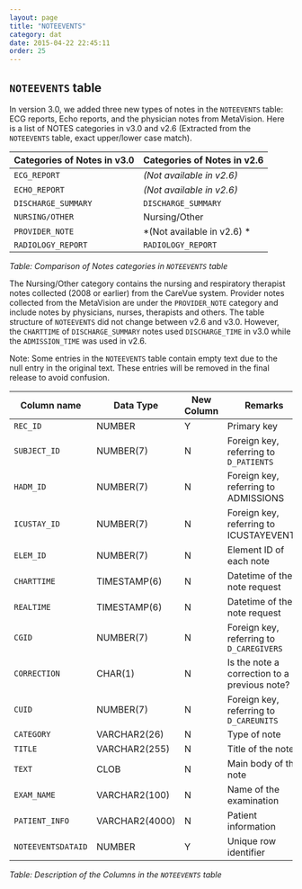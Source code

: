 ```yaml
---
layout: page
title: "NOTEEVENTS"
category: dat
date: 2015-04-22 22:45:11
order: 25
---
```


## ```NOTEEVENTS``` table

In version 3.0, we added three new types of notes in the ```NOTEEVENTS```
table: ECG reports, Echo reports, and the physician notes from
MetaVision. Here is a list of NOTES categories in v3.0 and v2.6
(Extracted from the ```NOTEEVENTS``` table, exact upper/lower case match).

Categories of Notes in v3.0 | Categories of Notes in v2.6
--- | ---
```ECG_REPORT``` | *(Not available in v2.6)*
```ECHO_REPORT``` | *(Not available in v2.6)*
```DISCHARGE_SUMMARY``` | ```DISCHARGE_SUMMARY```
```NURSING/OTHER``` | Nursing/Other
```PROVIDER_NOTE``` | *(Not available in v2.6) *
```RADIOLOGY_REPORT``` | ```RADIOLOGY_REPORT```

*Table: Comparison of Notes *categories* in ```NOTEEVENTS``` table*

The Nursing/Other category contains the nursing and respiratory
therapist notes collected (2008 or earlier) from the CareVue system.
Provider notes collected from the MetaVision are under the
```PROVIDER_NOTE``` category and include notes by physicians, nurses,
therapists and others. The table structure of ```NOTEEVENTS``` did not change
between v2.6 and v3.0. However, the ```CHARTTIME``` of ```DISCHARGE_SUMMARY```
notes used ```DISCHARGE_TIME``` in v3.0 while the ```ADMISSION_TIME``` was
used in v2.6.

Note: Some entries in the ```NOTEEVENTS``` table contain empty text due to the
null entry in the original text. These entries will be removed in the
final release to avoid confusion.

Column name | Data Type | New Column  | Remarks
--- | --- | --- | ---
```REC_ID``` | NUMBER | Y | Primary key
```SUBJECT_ID``` | NUMBER(7) | N | Foreign key, referring to ```D_PATIENTS```
```HADM_ID``` | NUMBER(7) | N | Foreign key, referring to ADMISSIONS
```ICUSTAY_ID``` | NUMBER(7) | N | Foreign key, referring to ICUSTAYEVENTS
```ELEM_ID``` | NUMBER(7) | N | Element ID of each note
```CHARTTIME``` | TIMESTAMP(6) | N | Datetime of the note request
```REALTIME``` | TIMESTAMP(6) | N | Datetime of the note request
```CGID``` | NUMBER(7) | N | Foreign key, referring to ```D_CAREGIVERS```
```CORRECTION``` | CHAR(1) | N | Is the note a correction to a previous note?
```CUID``` | NUMBER(7) | N | Foreign key, referring to ```D_CAREUNITS```
```CATEGORY``` | VARCHAR2(26) | N | Type of note
```TITLE``` | VARCHAR2(255) | N | Title of the note
```TEXT``` | CLOB | N | Main body of the note
```EXAM_NAME``` | VARCHAR2(100) | N | Name of the examination
```PATIENT_INFO``` | VARCHAR2(4000) | N | Patient information
```NOTEEVENTSDATAID``` | NUMBER | Y | Unique row identifier

*Table: Description of the Columns in the ```NOTEEVENTS``` table*


